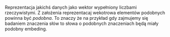 Reprezentacja jakichś danych jako wektor wypełniony liczbami rzeczywistymi.
Z założenia reprezentacaj wekotrowa elementów podobnych powinna być *podobna*. To znaczy że na przykład gdy zajmujemy się badaniem znaczenia słów to słowa o podobnych znaczeniach będą miały podobny embeding.
